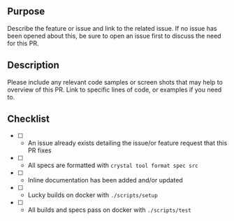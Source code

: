 ## Purpose
Describe the feature or issue and link to the related issue. 
If no issue has been opened about this, be sure to open an issue first to discuss the need for this PR.

## Description
Please include any relevant code samples or screen shots that may help to overview of this PR.
Link to specific lines of code, or examples if you need to.

## Checklist
* [ ] - An issue already exists detailing the issue/or feature request that this PR fixes
* [ ] - All specs are formatted with `crystal tool format spec src`
* [ ] - Inline documentation has been added and/or updated
* [ ] - Lucky builds on docker with `./scripts/setup`
* [ ] - All builds and specs pass on docker with `./scripts/test`
